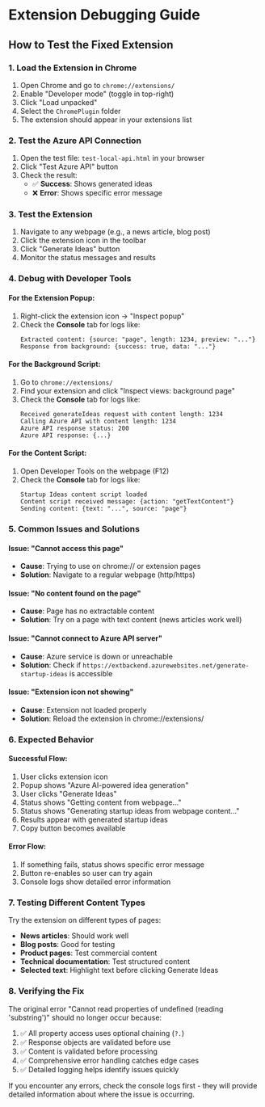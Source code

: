 # Extension Debugging Guide

## How to Test the Fixed Extension

### 1. Load the Extension in Chrome

1. Open Chrome and go to `chrome://extensions/`
2. Enable "Developer mode" (toggle in top-right)
3. Click "Load unpacked"
4. Select the `ChromePlugin` folder
5. The extension should appear in your extensions list

### 2. Test the Azure API Connection

1. Open the test file: `test-local-api.html` in your browser
2. Click "Test Azure API" button
3. Check the result:
   - ✅ **Success**: Shows generated ideas
   - ❌ **Error**: Shows specific error message

### 3. Test the Extension

1. Navigate to any webpage (e.g., a news article, blog post)
2. Click the extension icon in the toolbar
3. Click "Generate Ideas" button
4. Monitor the status messages and results

### 4. Debug with Developer Tools

#### For the Extension Popup:
1. Right-click the extension icon → "Inspect popup"
2. Check the **Console** tab for logs like:
   ```
   Extracted content: {source: "page", length: 1234, preview: "..."}
   Response from background: {success: true, data: "..."}
   ```

#### For the Background Script:
1. Go to `chrome://extensions/`
2. Find your extension and click "Inspect views: background page"
3. Check the **Console** tab for logs like:
   ```
   Received generateIdeas request with content length: 1234
   Calling Azure API with content length: 1234
   Azure API response status: 200
   Azure API response: {...}
   ```

#### For the Content Script:
1. Open Developer Tools on the webpage (F12)
2. Check the **Console** tab for logs like:
   ```
   Startup Ideas content script loaded
   Content script received message: {action: "getTextContent"}
   Sending content: {text: "...", source: "page"}
   ```

### 5. Common Issues and Solutions

#### Issue: "Cannot access this page"
- **Cause**: Trying to use on chrome:// or extension pages
- **Solution**: Navigate to a regular webpage (http/https)

#### Issue: "No content found on the page"
- **Cause**: Page has no extractable content
- **Solution**: Try on a page with text content (news articles work well)

#### Issue: "Cannot connect to Azure API server"
- **Cause**: Azure service is down or unreachable
- **Solution**: Check if `https://extbackend.azurewebsites.net/generate-startup-ideas` is accessible

#### Issue: "Extension icon not showing"
- **Cause**: Extension not loaded properly
- **Solution**: Reload the extension in chrome://extensions/

### 6. Expected Behavior

#### Successful Flow:
1. User clicks extension icon
2. Popup shows "Azure AI-powered idea generation"
3. User clicks "Generate Ideas"
4. Status shows "Getting content from webpage..."
5. Status shows "Generating startup ideas from webpage content..."
6. Results appear with generated startup ideas
7. Copy button becomes available

#### Error Flow:
1. If something fails, status shows specific error message
2. Button re-enables so user can try again
3. Console logs show detailed error information

### 7. Testing Different Content Types

Try the extension on different types of pages:
- **News articles**: Should work well
- **Blog posts**: Good for testing
- **Product pages**: Test commercial content
- **Technical documentation**: Test structured content
- **Selected text**: Highlight text before clicking Generate Ideas

### 8. Verifying the Fix

The original error "Cannot read properties of undefined (reading 'substring')" should no longer occur because:

1. ✅ All property access uses optional chaining (`?.`)
2. ✅ Response objects are validated before use
3. ✅ Content is validated before processing
4. ✅ Comprehensive error handling catches edge cases
5. ✅ Detailed logging helps identify issues quickly

If you encounter any errors, check the console logs first - they will provide detailed information about where the issue is occurring.
